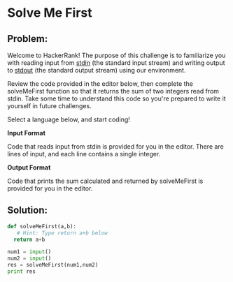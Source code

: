# Solve Me First


## Problem:


Welcome to HackerRank! The purpose of this challenge is to familiarize you with reading input from [stdin](https://en.wikipedia.org/wiki/Standard_streams#Standard_input_.28stdin.29) (the standard input stream) and writing output to [stdout](https://en.wikipedia.org/wiki/Standard_streams#Standard_output_.28stdout.29) (the standard output stream) using our environment.

Review the code provided in the editor below, then complete the solveMeFirst function so that it returns the sum of two integers read from stdin. Take some time to understand this code so you're prepared to write it yourself in future challenges.

Select a language below, and start coding!

**Input Format**

Code that reads input from stdin is provided for you in the editor. There are  lines of input, and each line contains a single integer.

**Output Format**

Code that prints the sum calculated and returned by solveMeFirst is provided for you in the editor.


## Solution:
```python
def solveMeFirst(a,b):
   # Hint: Type return a+b below 
  return a+b

num1 = input()
num2 = input()
res = solveMeFirst(num1,num2)
print res
```